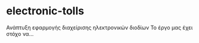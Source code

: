 # electronic-tolls
Ανάπτυξη εφαρμογής διαχείρισης ηλεκτρονικών διοδίων
To έργο μας έχει στόχο να...
